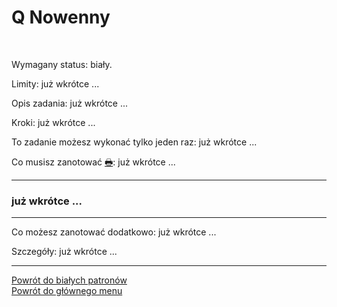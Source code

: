 # <span class="status status-list"><span class="status status-list">Q</span> Nowenny</span>
<br />

<span class="status status-title">Wymagany status:</span> <span class="status status-white">biały</span>.
<br />

<span class="status status-title">Limity:</span> już wkrótce ...
<br />

<span class="status status-title">Opis zadania:</span> już wkrótce ...
<br />

<span class="status status-title">Kroki:</span> już wkrótce ...
<br />

<span class="status status-title">To zadanie możesz wykonać tylko jeden raz:</span> już wkrótce ...
<br />

<span class="status status-title">Co musisz zanotować [🖶](wszystkie_materialy_do_pobrania.md#nowenny):</span> już wkrótce ...
<br />

---
### <div class="colored centered">już wkrótce ...</div>

---
<span class="status status-title">Co możesz zanotować dodatkowo:</span> już wkrótce ...

<span class="status status-title">Szczegóły:</span> już wkrótce ...

---
[Powrót do białych patronów](biali_patroni.md)  
[Powrót do głównego menu](index.md)
